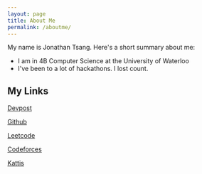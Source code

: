 ```yaml
---
layout: page
title: About Me
permalink: /aboutme/
---
```


My name is Jonathan Tsang. Here's a short summary about me:

- I am in 4B Computer Science at the University of Waterloo
- I've been to a lot of hackathons. I lost count.


## My Links
[Devpost](https://devpost.com/jonathantsang)  

[Github](https://github.com/jonathantsang)

[Leetcode](https://leetcode.com/jonathantsang/)

[Codeforces](http://codeforces.com/profile/recklessinkblot)

[Kattis](https://open.kattis.com/users/jonathantsang)
